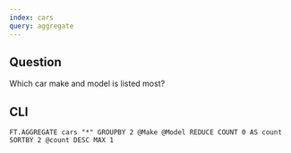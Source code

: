 ```yaml
---
index: cars
query: aggregate
---
```


## Question

Which car make and model is listed most?

## CLI

```
FT.AGGREGATE cars "*" GROUPBY 2 @Make @Model REDUCE COUNT 0 AS count SORTBY 2 @count DESC MAX 1
```